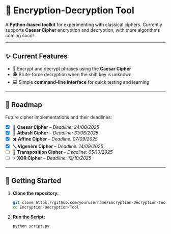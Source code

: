 # 🔐 Encryption-Decryption Tool  

A **Python-based toolkit** for experimenting with classical ciphers. Currently supports **Caesar Cipher** encryption and decryption, with more algorithms coming soon!  

---

## ✨ Current Features  
- 🔑 Encrypt and decrypt phrases using the **Caesar Cipher**  
- 🕵️ Brute-force decryption when the shift key is unknown  
- 💻 Simple **command-line interface** for quick testing and learning  

---

## 📅 Roadmap  

Future cipher implementations and their deadlines:  

- [X] 🔑 **Caesar Cipher** – *Deadline: 24/08/2025*
- [X] 🔄 **Atbash Cipher** – *Deadline: 31/08/2025*  
- [X] ✖️ **Affine Cipher** – *Deadline: 07/09/2025*  
- [X] 🔤 **Vigenère Cipher** – *Deadline: 14/09/2025*  
- [ ] 🔀 **Transposition Cipher** – *Deadline: 05/10/2025*  
- [ ] ⚡ **XOR Cipher** – *Deadline: 12/10/2025*

---

## 🚀 Getting Started  

1. **Clone the repository:**  
   ```bash
   git clone https://github.com/yourusername/Encryption-Decryption-Tool.git
   cd Encryption-Decryption-Tool
2. **Run the Script:**
   ```bash
   python script.py
